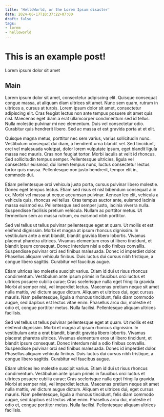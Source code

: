 ```yaml
---
title: 'HelloWorld, or the Lorem Ipsum disaster'
date: 2024-06-17T10:37:22+07:00
draft: false
tags:
- lorem
- helloworld
---
```

# This is an example post!
Lorem ipsum dolor sit amet

## Main
Lorem ipsum dolor sit amet, consectetur adipiscing elit. Quisque consequat congue massa, at aliquam diam ultrices sit amet. Nunc sem quam, rutrum in ultrices a, cursus at turpis. Lorem ipsum dolor sit amet, consectetur adipiscing elit. Cras feugiat lectus non ante tempus posuere sit amet quis nisl. Maecenas eget diam a erat ullamcorper condimentum sed id tellus. Nulla molestie pulvinar mi nec elementum. Duis vel consectetur odio. Curabitur quis hendrerit libero. Sed ac massa et est gravida porta at et elit.

Quisque magna metus, porttitor nec sem varius, varius sollicitudin nunc. Vestibulum consequat dui diam, a hendrerit urna blandit vel. Sed tincidunt, orci vel malesuada volutpat, dolor lorem vulputate ipsum, eget blandit ligula massa nec mauris. Cras non feugiat tortor. Morbi iaculis at velit id rhoncus. Sed sollicitudin tempus semper. Pellentesque ultricies, ligula vel consectetur euismod, dui lorem tempus nunc, luctus consectetur lectus tortor quis massa. Pellentesque non justo hendrerit, tempor elit in, commodo dui.

Etiam pellentesque orci vehicula justo porta, cursus pulvinar libero molestie. Donec eget tempus lectus. Etiam sed risus et nisl bibendum consequat a in ex. Morbi vel massa ut neque accumsan pulvinar. Aenean leo elit, vehicula a vehicula quis, rhoncus vel tellus. Cras tempus auctor ante, euismod lacinia massa euismod eu. Pellentesque sed semper justo, lacinia viverra nulla. Suspendisse facilisis pretium vehicula. Nullam ac porttitor metus. Ut fermentum sem ac massa rutrum, eu euismod nibh porttitor.

Sed vel tellus ut tellus pulvinar pellentesque eget at quam. Ut mollis et est eleifend dignissim. Morbi et magna at ipsum rhoncus dignissim. In vestibulum ante a erat blandit, blandit gravida libero lobortis. Vivamus placerat pharetra ultrices. Vivamus elementum eros ut libero tincidunt, et blandit ipsum consequat. Donec interdum nisl a odio finibus convallis. Suspendisse pulvinar orci sed finibus malesuada. Donec id imperdiet dolor. Phasellus aliquam vehicula finibus. Duis luctus dui cursus nibh tristique, a congue libero sagittis. Curabitur vel faucibus augue.

Etiam ultrices leo molestie suscipit varius. Etiam id dui ut risus rhoncus condimentum. Vestibulum ante ipsum primis in faucibus orci luctus et ultrices posuere cubilia curae; Cras scelerisque nulla eget fringilla gravida. Morbi at semper nisi, vel imperdiet lectus. Maecenas pretium neque sit amet nulla mattis, vel dictum augue dictum. Aliquam et ultrices dui, eget cursus mauris. Nam pellentesque, ligula a rhoncus tincidunt, felis diam commodo augue, sed dapibus est lectus vitae enim. Phasellus arcu dui, molestie et odio et, congue porttitor metus. Nulla facilisi. Pellentesque aliquam ultrices facilisis.

Sed vel tellus ut tellus pulvinar pellentesque eget at quam. Ut mollis et est eleifend dignissim. Morbi et magna at ipsum rhoncus dignissim. In vestibulum ante a erat blandit, blandit gravida libero lobortis. Vivamus placerat pharetra ultrices. Vivamus elementum eros ut libero tincidunt, et blandit ipsum consequat. Donec interdum nisl a odio finibus convallis. Suspendisse pulvinar orci sed finibus malesuada. Donec id imperdiet dolor. Phasellus aliquam vehicula finibus. Duis luctus dui cursus nibh tristique, a congue libero sagittis. Curabitur vel faucibus augue.

Etiam ultrices leo molestie suscipit varius. Etiam id dui ut risus rhoncus condimentum. Vestibulum ante ipsum primis in faucibus orci luctus et ultrices posuere cubilia curae; Cras scelerisque nulla eget fringilla gravida. Morbi at semper nisi, vel imperdiet lectus. Maecenas pretium neque sit amet nulla mattis, vel dictum augue dictum. Aliquam et ultrices dui, eget cursus mauris. Nam pellentesque, ligula a rhoncus tincidunt, felis diam commodo augue, sed dapibus est lectus vitae enim. Phasellus arcu dui, molestie et odio et, congue porttitor metus. Nulla facilisi. Pellentesque aliquam ultrices facilisis.